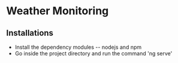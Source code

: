# Weather Monitoring
## Installations
* Install the dependency modules -- nodejs and npm
* Go inside the project directory and run the command 'ng serve'
